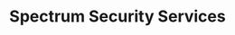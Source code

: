 ---
title: "Spectrum Security Services"
url: /colchester/spectrum-security-services/
shop: Schlüsseldienst
---